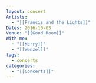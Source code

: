 ```yaml
---
layout: concert
Artists:
  - "[[Francis and the Lights]]"
Dates: 2016-10-03
Venue: "[[Good Room]]"
With me:
  - "[[Kerry]]"
  - "[[Wenzel]]"
tags:
  - concerts
categories:
  - "[[Concerts]]"
---
```

